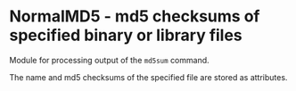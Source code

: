 NormalMD5 - md5 checksums of specified binary or library files
==============================================================

Module for processing output of the ``md5sum`` command.

The name and md5 checksums of the specified file are stored as attributes.